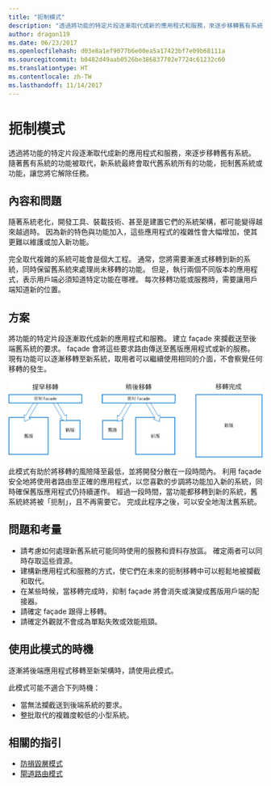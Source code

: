 ```yaml
---
title: "扼制模式"
description: "透過將功能的特定片段逐漸取代成新的應用程式和服務，來逐步移轉舊有系統。"
author: dragon119
ms.date: 06/23/2017
ms.openlocfilehash: d03e8a1ef9077b6e00ea5a17423bf7e09b68111a
ms.sourcegitcommit: b0482d49aab0526be386837702e7724c61232c60
ms.translationtype: HT
ms.contentlocale: zh-TW
ms.lasthandoff: 11/14/2017
---
```

# <a name="strangler-pattern"></a>扼制模式

透過將功能的特定片段逐漸取代成新的應用程式和服務，來逐步移轉舊有系統。 隨著舊有系統的功能被取代，新系統最終會取代舊系統所有的功能，扼制舊系統或功能，讓您將它解除任務。 

## <a name="context-and-problem"></a>內容和問題

隨著系統老化，開發工具、裝載技術、甚至是建置它們的系統架構，都可能變得越來越過時。 因為新的特色與功能加入，這些應用程式的複雜性會大幅增加，使其更難以維護或加入新功能。

完全取代複雜的系統可能會是個大工程。 通常，您將需要漸進式移轉到新的系統，同時保留舊系統來處理尚未移轉的功能。 但是，執行兩個不同版本的應用程式，表示用戶端必須知道特定功能在哪裡。 每次移轉功能或服務時，需要讓用戶端知道新的位置。

## <a name="solution"></a>方案

將功能的特定片段逐漸取代成新的應用程式和服務。 建立 façade 來攔截送至後端舊系統的要求。 façade 會將這些要求路由傳送至舊版應用程式或新的服務。 現有功能可以逐漸移轉至新系統，取用者可以繼續使用相同的介面，不會察覺任何移轉的發生。

![](./_images/strangler.png)  

此模式有助於將移轉的風險降至最低，並將開發分散在一段時間內。 利用 façade 安全地將使用者路由至正確的應用程式，以您喜歡的步調將功能加入新的系統，同時確保舊版應用程式仍持續運作。 經過一段時間，當功能都移轉到新的系統，舊系統終將被「扼制」，且不再需要它。 完成此程序之後，可以安全地淘汰舊系統。

## <a name="issues-and-considerations"></a>問題和考量

- 請考慮如何處理新舊系統可能同時使用的服務和資料存放區。 確定兩者可以同時存取這些資源。
- 建構新應用程式和服務的方式，使它們在未來的扼制移轉中可以輕鬆地被攔截和取代。
- 在某些時候，當移轉完成時，抑制 façade 將會消失或演變成舊版用戶端的配接器。
- 請確定 façade 跟得上移轉。
- 請確定外觀就不會成為單點失敗或效能瓶頸。

## <a name="when-to-use-this-pattern"></a>使用此模式的時機

逐漸將後端應用程式移轉至新架構時，請使用此模式。

此模式可能不適合下列時機：

- 當無法攔截送到後端系統的要求。
- 整批取代的複雜度較低的小型系統。

## <a name="related-guidance"></a>相關的指引

- [防損毀層模式](./anti-corruption-layer.md)
- [閘道路由模式](./gateway-routing.md)


 


